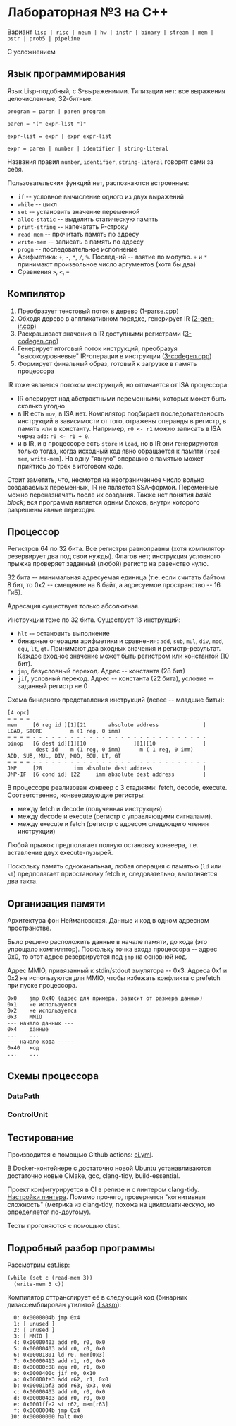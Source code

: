 # Лабораторная №3 на C++

Вариант
```lisp | risc | neum | hw | instr | binary | stream | mem | pstr | prob5 | pipeline```

С усложнением

## Язык программирования

Язык Lisp-подобный, с S-выражениями.
Типизации нет: все выражения целочисленные, 32-битные.

```bnf
program = paren | paren program

paren = "(" expr-list ")"

expr-list = expr | expr expr-list

expr = paren | number | identifier | string-literal
```
Названия правил `number`, `identifier`, `string-literal` говорят сами за себя.

Пользовательских функций нет, распознаются встроенные:

* `if` -- условное вычисление одного из двух выражений
* `while` -- цикл
* `set` -- установить значение переменной
* `alloc-static` -- выделить статическую память
* `print-string` -- напечатать P-строку
* `read-mem` -- прочитать память по адресу
* `write-mem` -- записать в память по адресу
* `progn` -- последовательное исполнение
* Арифметика: `+`, `-`, `*`, `/`, `%`. Последний -- взятие по модулю. `+` и `*` принимают произвольное число аргументов (хотя бы два)
* Сравнения `>`, `<`, `=`

## Компилятор

1. Преобразует текстовый поток в дерево ([1-parse.cpp](./compiler/1-parse.cpp))
2. Обходя дерево в аппликативном порядке, генерирует IR ([2-gen-ir.cpp](./compiler/2-gen-ir.cpp))
3. Раскрашивает значения в IR доступными регистрами ([3-codegen.cpp](./compiler/3-codegen.cpp))
4. Генерирует итоговый поток инструкций, преобразуя "высокоуровневые" IR-операции в инструкции ([3-codegen.cpp](./compiler/3-codegen.cpp))
5. Формирует финальный образ, готовый к загрузке в память процессора

IR тоже является потоком инструкций, но отличается от ISA процессора:
* IR оперирует над абстрактными переменными, которых может быть сколько угодно
* в IR есть `mov`, в ISA нет. Компилятор подбирает последовательность инструкций
в зависимости от того, отражены операнды в регистр, в память или в константу.
Например, `r0 <- r1` можно записать в ISA через `add`: `r0 <- r1 + 0`.
* и в IR, и в процессоре есть `store` и `load`, но в IR они генерируются только тогда,
когда исходный код явно обращается к памяти (`read-mem`, `write-mem`). На одну "явную"
операцию с памятью может прийтись до трёх в итоговом коде.

Стоит заметить, что, несмотря на неограниченное число вольно создаваемых переменных, IR
не является SSA-формой. Переменные можно переназначать после их создания. Также нет понятия
*basic block*; вся программа является одним блоков, внутри которого разрешены явные переходы.

## Процессор

Регистров 64 по 32 бита. Все регистры равноправны (хотя компилятор резервирует два под свои
нужды). Флагов нет; инструкция условного прыжка проверяет заданный (любой) регистр на
равенство нулю.

32 бита -- минимальная адресуемая единица (т.е. если считать байтом 8
бит, то 0x2 -- смещение на 8 байт, а адресуемое пространство -- 16 ГиБ).

Адресация существует только абсолютная.

Инструкции тоже по 32 бита. Существует 13 инструкций:

* `hlt` -- остановить выполнение
* бинарные операции арифметики и сравнения: `add`, `sub`, `mul`, `div`, `mod`, `equ`, `lt`, `gt`.
Принимают два входных значения и регистр-результат. Каждое входное значение может быть регистром
или константой (10 бит).
* `jmp`, безусловный переход. Адрес -- константа (28 бит)
* `jif`, условный переход. Адрес -- константа (22 бита), условие -- заданный регистр не 0

Схема бинарного представления инструкций (левее -- младшие биты):
```text
[4 opc]
= = = = - - - - - - - - - - - - - - - - - - - - - - - - - - - -
mem     [6 reg id ][1][21       absolute address              ]
LOAD, STORE         m (1 reg, 0 imm)
= = = = - - - - - - - - - - - - - - - - - - - - - - - - - - - -
binop   [6 dest id][1][10               ][1][10               ]
         dest id    m (1 reg, 0 imm)      m ( 1 reg, 0 imm)
ADD, SUB, MUL, DIV, MOD, EQU, LT, GT
= = = = - - - - - - - - - - - - - - - - - - - - - - - - - - - -
JMP     [28          imm absolute dest address                ]
JMP-IF  [6 cond id] [22     imm absolute dest address         ]
```

В процессоре реализован конвеер с 3 стадиями: fetch, decode, execute.
Соответственно, конвееризующие регистры:

* между fetch и decode (полученная инструкция)
* между decode и execute (регистр с управляющими сигналами).
* между execute и fetch (регистр с адресом следующего чтения инструкции)

Любой прыжок предполагает полную остановку конвеера, т.е. вставление двух execute-пузырей.

Поскольку память одноканальная, любая операция с памятью (`ld` или `st`) предполагает
приостановку fetch и, следовательно, выполняется два такта.

## Организация памяти

Архитектура фон Неймановская. Данные и код в одном адресном пространстве.

Было решено расположить данные в начале памяти, до кода (это упрощало компилятор).
Поскольку точка входа процессора -- адрес 0x0, то этот адрес резервируется под `jmp`
на основной код.

Адрес MMIO, привязанный к stdin/stdout эмулятора -- 0x3. Адреса 0x1 и 0x2 не используются
для MMIO, чтобы избежать конфликта с prefetch при пуске процессора.

```text
0x0    jmp 0x40 (адрес для примера, зависит от размера данных)
0x1    не используется
0x2    не используется
0x3    MMIO
--- начало данных ---
0x4    данные
...    ...
--- начало кода -----
0x40   код
...    ...
```

## Схемы процессора

### DataPath



### ControlUnit



## Тестирование

Производится с помощью Github actions: [ci.yml](./.github/workflows/ci.yml).

В Docker-контейнере с достаточно новой Ubuntu устанавливаются достаточно новые CMake, gcc,
clang-tidy, build-essential.

Проект конфигурируется в CI в релизе и с линтером clang-tidy. [Настройки
линтера](./clang-tidy-checks). Помимо прочего, проверяется "когнитивная сложность"
(метрика из clang-tidy, похожа на цикломатическую, но определяется по-другому).

Тесты прогоняются с помощью ctest.

## Подробный разбор программы

Рассмотрим [cat.lisp](./lisp/cat.lisp):

```
(while (set c (read-mem 3))
  (write-mem 3 c))
```

Компилятор оттранслирует её в следующий код (бинарник дизассемблирован утилитой [disasm](./disasm/main.cpp)):

```text
  0: 0x0000004b jmp 0x4
  1: [ unused ]
  2: [ unused ]
  3: [ MMIO ]
  4: 0x00000403 add r0, r0, 0x0
  5: 0x00000403 add r0, r0, 0x0
  6: 0x00001801 ld r0, mem[0x3]
  7: 0x00000413 add r1, r0, 0x0
  8: 0x00000c08 equ r0, r1, 0x0
  9: 0x0000400c jif r0, 0x10
  a: 0x00000fe3 add r62, r1, 0x0
  b: 0x00001bf3 add r63, 0x3, 0x0
  c: 0x00000403 add r0, r0, 0x0
  d: 0x00000403 add r0, r0, 0x0
  e: 0x0001ffe2 st r62, mem[r63]
  f: 0x0000004b jmp 0x4
 10: 0x00000000 halt 0x0
```
